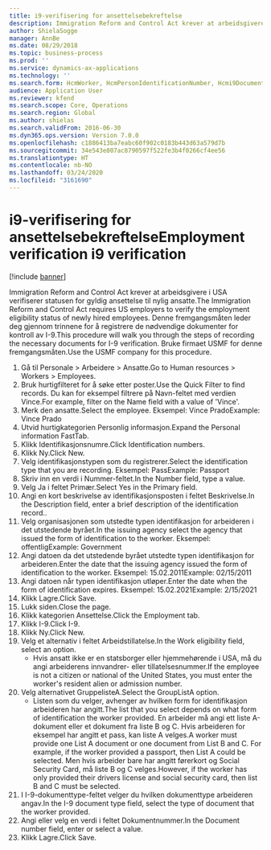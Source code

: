```yaml
---
title: i9-verifisering for ansettelsebekreftelse
description: Immigration Reform and Control Act krever at arbeidsgivere i USA verifiserer statusen for gyldig ansettelse til nylig ansatte.
author: ShielaSogge
manager: AnnBe
ms.date: 08/29/2018
ms.topic: business-process
ms.prod: ''
ms.service: dynamics-ax-applications
ms.technology: ''
ms.search.form: HcmWorker, HcmPersonIdentificationNumber, Hcmi9Document
audience: Application User
ms.reviewer: kfend
ms.search.scope: Core, Operations
ms.search.region: Global
ms.author: shielas
ms.search.validFrom: 2016-06-30
ms.dyn365.ops.version: Version 7.0.0
ms.openlocfilehash: c1886413ba7eabc60f902c0183b443d63a579d7b
ms.sourcegitcommit: 34e543e807ac8790597f522fe3b4f0266cf4ee56
ms.translationtype: HT
ms.contentlocale: nb-NO
ms.lasthandoff: 03/24/2020
ms.locfileid: "3161690"
---
```

# <a name="employment-verification-i9-verification"></a><span data-ttu-id="4b352-103">i9-verifisering for ansettelsebekreftelse</span><span class="sxs-lookup"><span data-stu-id="4b352-103">Employment verification i9 verification</span></span>

[!include [banner](../../../includes/banner.md)]

<span data-ttu-id="4b352-104">Immigration Reform and Control Act krever at arbeidsgivere i USA verifiserer statusen for gyldig ansettelse til nylig ansatte.</span><span class="sxs-lookup"><span data-stu-id="4b352-104">The Immigration Reform and Control Act requires US employers to verify the employment eligibility status of newly hired employees.</span></span> <span data-ttu-id="4b352-105">Denne fremgangsmåten leder deg gjennom trinnene for å registrere de nødvendige dokumenter for kontroll av I-9.</span><span class="sxs-lookup"><span data-stu-id="4b352-105">This procedure will walk you through the steps of recording the necessary documents for I-9 verification.</span></span> <span data-ttu-id="4b352-106">Bruke firmaet USMF for denne fremgangsmåten.</span><span class="sxs-lookup"><span data-stu-id="4b352-106">Use the USMF company for this procedure.</span></span>

1. <span data-ttu-id="4b352-107">Gå til Personale > Arbeidere > Ansatte.</span><span class="sxs-lookup"><span data-stu-id="4b352-107">Go to Human resources > Workers > Employees.</span></span>
2. <span data-ttu-id="4b352-108">Bruk hurtigfilteret for å søke etter poster.</span><span class="sxs-lookup"><span data-stu-id="4b352-108">Use the Quick Filter to find records.</span></span> <span data-ttu-id="4b352-109">Du kan for eksempel filtrere på Navn-feltet med verdien Vince.</span><span class="sxs-lookup"><span data-stu-id="4b352-109">For example, filter on the Name field with a value of 'Vince'.</span></span>
3. <span data-ttu-id="4b352-110">Merk den ansatte.</span><span class="sxs-lookup"><span data-stu-id="4b352-110">Select the employee.</span></span> <span data-ttu-id="4b352-111">Eksempel: Vince Prado</span><span class="sxs-lookup"><span data-stu-id="4b352-111">Example: Vince Prado</span></span>
4. <span data-ttu-id="4b352-112">Utvid hurtigkategorien Personlig informasjon.</span><span class="sxs-lookup"><span data-stu-id="4b352-112">Expand the Personal information FastTab.</span></span>
5. <span data-ttu-id="4b352-113">Klikk Identifikasjonsnumre.</span><span class="sxs-lookup"><span data-stu-id="4b352-113">Click Identification numbers.</span></span>
6. <span data-ttu-id="4b352-114">Klikk Ny.</span><span class="sxs-lookup"><span data-stu-id="4b352-114">Click New.</span></span>
7. <span data-ttu-id="4b352-115">Velg identifikasjonstypen som du registrerer.</span><span class="sxs-lookup"><span data-stu-id="4b352-115">Select the identification type that you are recording.</span></span> <span data-ttu-id="4b352-116">Eksempel: Pass</span><span class="sxs-lookup"><span data-stu-id="4b352-116">Example: Passport</span></span>
8. <span data-ttu-id="4b352-117">Skriv inn en verdi i Nummer-feltet.</span><span class="sxs-lookup"><span data-stu-id="4b352-117">In the Number field, type a value.</span></span>
9. <span data-ttu-id="4b352-118">Velg Ja i feltet Primær.</span><span class="sxs-lookup"><span data-stu-id="4b352-118">Select Yes in the Primary field.</span></span>
10. <span data-ttu-id="4b352-119">Angi en kort beskrivelse av identifikasjonsposten i feltet Beskrivelse.</span><span class="sxs-lookup"><span data-stu-id="4b352-119">In the Description field, enter a brief description of the identification record..</span></span>
11. <span data-ttu-id="4b352-120">Velg organisasjonen som utstedte typen identifikasjon for arbeideren i det utstedende byrået.</span><span class="sxs-lookup"><span data-stu-id="4b352-120">In the issuing agency select the agency that issued the form of identification to the worker.</span></span> <span data-ttu-id="4b352-121">Eksempel: offentlig</span><span class="sxs-lookup"><span data-stu-id="4b352-121">Example: Government</span></span>
12. <span data-ttu-id="4b352-122">Angi datoen da det utstedende byrået utstedte typen identifikasjon for arbeideren.</span><span class="sxs-lookup"><span data-stu-id="4b352-122">Enter the date that the issuing agency issued the form of identification to the worker.</span></span> <span data-ttu-id="4b352-123">Eksempel: 15.02.2011</span><span class="sxs-lookup"><span data-stu-id="4b352-123">Example: 02/15/2011</span></span>
13. <span data-ttu-id="4b352-124">Angi datoen når typen identifikasjon utløper.</span><span class="sxs-lookup"><span data-stu-id="4b352-124">Enter the date when the form of identification expires.</span></span> <span data-ttu-id="4b352-125">Eksempel: 15.02.2021</span><span class="sxs-lookup"><span data-stu-id="4b352-125">Example: 2/15/2021</span></span>
14. <span data-ttu-id="4b352-126">Klikk Lagre.</span><span class="sxs-lookup"><span data-stu-id="4b352-126">Click Save.</span></span>
15. <span data-ttu-id="4b352-127">Lukk siden.</span><span class="sxs-lookup"><span data-stu-id="4b352-127">Close the page.</span></span>
16. <span data-ttu-id="4b352-128">Klikk kategorien Ansettelse.</span><span class="sxs-lookup"><span data-stu-id="4b352-128">Click the Employment tab.</span></span>
17. <span data-ttu-id="4b352-129">Klikk I-9.</span><span class="sxs-lookup"><span data-stu-id="4b352-129">Click I-9.</span></span>
18. <span data-ttu-id="4b352-130">Klikk Ny.</span><span class="sxs-lookup"><span data-stu-id="4b352-130">Click New.</span></span>
19. <span data-ttu-id="4b352-131">Velg et alternativ i feltet Arbeidstillatelse.</span><span class="sxs-lookup"><span data-stu-id="4b352-131">In the Work eligibility field, select an option.</span></span>
    * <span data-ttu-id="4b352-132">Hvis ansatt ikke er en statsborger eller hjemmehørende i USA, må du angi arbeiderens innvandrer- eller tillatelsesnummer.</span><span class="sxs-lookup"><span data-stu-id="4b352-132">If the employee is not a citizen or national of the United States, you must enter the worker's resident alien or admission number.</span></span>  
20. <span data-ttu-id="4b352-133">Velg alternativet GruppelisteA.</span><span class="sxs-lookup"><span data-stu-id="4b352-133">Select the GroupListA option.</span></span>
    * <span data-ttu-id="4b352-134">Listen som du velger, avhenger av hvilken form for identifikasjon arbeideren har angitt.</span><span class="sxs-lookup"><span data-stu-id="4b352-134">The list that you select depends on what form of identification the worker provided.</span></span> <span data-ttu-id="4b352-135">En arbeider må angi ett liste A-dokument eller et dokument fra liste B og C. Hvis arbeideren for eksempel har angitt et pass, kan liste A velges.</span><span class="sxs-lookup"><span data-stu-id="4b352-135">A worker must provide one List A document or one document from List B and C. For example, if the worker provided a passport, then List A could be selected.</span></span> <span data-ttu-id="4b352-136">Men hvis arbeider bare har angitt førerkort og Social Security Card, må liste B og C velges.</span><span class="sxs-lookup"><span data-stu-id="4b352-136">However, if the worker has only provided their drivers license and social security card, then list B and C must be selected.</span></span>  
21. <span data-ttu-id="4b352-137">I I-9-dokumenttype-feltet velger du hvilken dokumenttype arbeideren angav.</span><span class="sxs-lookup"><span data-stu-id="4b352-137">In the I-9 document type field, select the type of document that the worker provided.</span></span>
22. <span data-ttu-id="4b352-138">Angi eller velg en verdi i feltet Dokumentnummer.</span><span class="sxs-lookup"><span data-stu-id="4b352-138">In the Document number field, enter or select a value.</span></span>
23. <span data-ttu-id="4b352-139">Klikk Lagre.</span><span class="sxs-lookup"><span data-stu-id="4b352-139">Click Save.</span></span>

